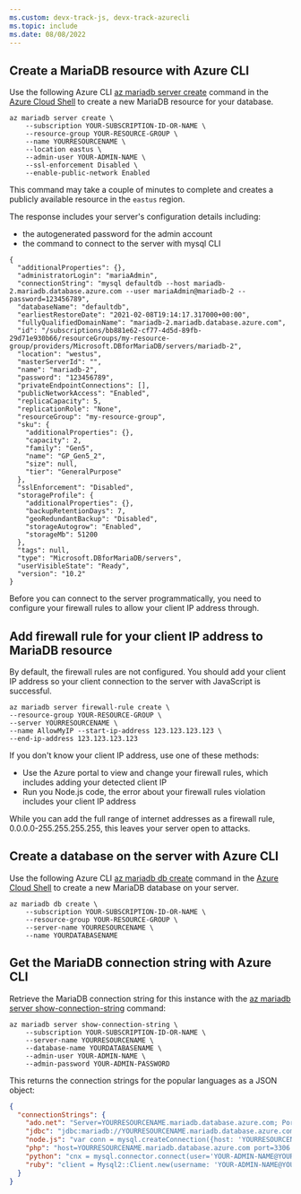 ```yaml
---
ms.custom: devx-track-js, devx-track-azurecli
ms.topic: include
ms.date: 08/08/2022
---
```



## Create a MariaDB resource with Azure CLI

Use the following Azure CLI [az mariadb server create](/cli/azure/mariadb/server#az-mariadb-server-create) command in the [Azure Cloud Shell](https://shell.azure.com) to create a new MariaDB resource for your database. 

```azurecli
az mariadb server create \
    --subscription YOUR-SUBSCRIPTION-ID-OR-NAME \
    --resource-group YOUR-RESOURCE-GROUP \
    --name YOURRESOURCENAME \
    --location eastus \
    --admin-user YOUR-ADMIN-NAME \
    --ssl-enforcement Disabled \
    --enable-public-network Enabled  
```

This command may take a couple of minutes to complete and creates a publicly available resource in the `eastus` region. 

The response includes your server's configuration details including: 
* the autogenerated password for the admin account
* the command to connect to the server with mysql CLI

```text
{
  "additionalProperties": {},
  "administratorLogin": "mariaAdmin",
  "connectionString": "mysql defaultdb --host mariadb-2.mariadb.database.azure.com --user mariaAdmin@mariadb-2 --password=123456789",
  "databaseName": "defaultdb",
  "earliestRestoreDate": "2021-02-08T19:14:17.317000+00:00",
  "fullyQualifiedDomainName": "mariadb-2.mariadb.database.azure.com",
  "id": "/subscriptions/bb881e62-cf77-4d5d-89fb-29d71e930b66/resourceGroups/my-resource-group/providers/Microsoft.DBforMariaDB/servers/mariadb-2",
  "location": "westus",
  "masterServerId": "",
  "name": "mariadb-2",
  "password": "123456789",
  "privateEndpointConnections": [],
  "publicNetworkAccess": "Enabled",
  "replicaCapacity": 5,
  "replicationRole": "None",
  "resourceGroup": "my-resource-group",
  "sku": {
    "additionalProperties": {},
    "capacity": 2,
    "family": "Gen5",
    "name": "GP_Gen5_2",
    "size": null,
    "tier": "GeneralPurpose"
  },
  "sslEnforcement": "Disabled",
  "storageProfile": {
    "additionalProperties": {},
    "backupRetentionDays": 7,
    "geoRedundantBackup": "Disabled",
    "storageAutogrow": "Enabled",
    "storageMb": 51200
  },
  "tags": null,
  "type": "Microsoft.DBforMariaDB/servers",
  "userVisibleState": "Ready",
  "version": "10.2"
}
```

Before you can connect to the server programmatically, you need to configure your firewall rules to allow your client IP address through. 

## Add firewall rule for your client IP address to MariaDB resource

By default, the firewall rules are not configured. You should add your client IP address so your client connection to the server with JavaScript is successful.

```azurecli
az mariadb server firewall-rule create \
--resource-group YOUR-RESOURCE-GROUP \
--server YOURRESOURCENAME \
--name AllowMyIP --start-ip-address 123.123.123.123 \
--end-ip-address 123.123.123.123
```

If you don't know your client IP address, use one of these methods:
* Use the Azure portal to view and change your firewall rules, which includes adding your detected client IP
* Run you Node.js code, the error about your firewall rules violation includes your client IP address

While you can add the full range of internet addresses as a firewall rule, 0.0.0.0-255.255.255.255, this leaves your server open to attacks.

## Create a database on the server with Azure CLI

Use the following Azure CLI [az mariadb db create](/cli/azure/mariadb/db#az-mariadb-db-create) command in the [Azure Cloud Shell](https://shell.azure.com) to create a new MariaDB database on your server. 

```azurecli
az mariadb db create \
    --subscription YOUR-SUBSCRIPTION-ID-OR-NAME \
    --resource-group YOUR-RESOURCE-GROUP \
    --server-name YOURRESOURCENAME \
    --name YOURDATABASENAME
```

## Get the MariaDB connection string with Azure CLI

Retrieve the MariaDB connection string for this instance with the [az mariadb server show-connection-string](/cli/azure/mariadb/server#az-mariadb-server-show-connection-string) command:

```azurecli
az mariadb server show-connection-string \
    --subscription YOUR-SUBSCRIPTION-ID-OR-NAME \
    --server-name YOURRESOURCENAME \
    --database-name YOURDATABASENAME \
    --admin-user YOUR-ADMIN-NAME \
    --admin-password YOUR-ADMIN-PASSWORD 
```

This returns the connection strings for the popular languages as a JSON object:

```json
{
  "connectionStrings": {
    "ado.net": "Server=YOURRESOURCENAME.mariadb.database.azure.com; Port=3306; Database=YOURDATABASENAME; Uid=YOUR-ADMIN-NAME@YOURRESOURCENAME; Pwd=YOUR-ADMIN-PASSWORD",
    "jdbc": "jdbc:mariadb://YOURRESOURCENAME.mariadb.database.azure.com:3306/YOURDATABASENAME?user=YOUR-ADMIN-NAME@YOURRESOURCENAME&password=YOUR-ADMIN-PASSWORD",
    "node.js": "var conn = mysql.createConnection({host: 'YOURRESOURCENAME.mariadb.database.azure.com', user: 'YOUR-ADMIN-NAME@YOURRESOURCENAME',password: YOUR-ADMIN-PASSWORD, database: YOURDATABASENAME, port: 3306});",
    "php": "host=YOURRESOURCENAME.mariadb.database.azure.com port=3306 dbname=YOURDATABASENAME user=YOUR-ADMIN-NAME@YOURRESOURCENAME password=YOUR-ADMIN-PASSWORD",
    "python": "cnx = mysql.connector.connect(user='YOUR-ADMIN-NAME@YOURRESOURCENAME', password='YOUR-ADMIN-PASSWORD', host='YOURRESOURCENAME.mariadb.database.azure.com', port=3306, database='YOURDATABASENAME')",
    "ruby": "client = Mysql2::Client.new(username: 'YOUR-ADMIN-NAME@YOURRESOURCENAME', password: 'YOUR-ADMIN-PASSWORD', database: 'YOURDATABASENAME', host: 'YOURRESOURCENAME.mariadb.database.azure.com', port: 3306)"
  }
}
``` 




